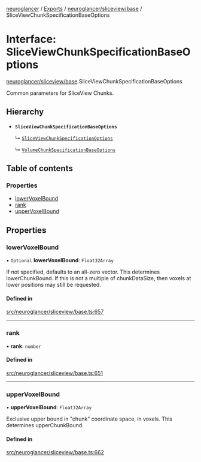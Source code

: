 [neuroglancer](../README.md) / [Exports](../modules.md) / [neuroglancer/sliceview/base](../modules/neuroglancer_sliceview_base.md) / SliceViewChunkSpecificationBaseOptions

# Interface: SliceViewChunkSpecificationBaseOptions

[neuroglancer/sliceview/base](../modules/neuroglancer_sliceview_base.md).SliceViewChunkSpecificationBaseOptions

Common parameters for SliceView Chunks.

## Hierarchy

- **`SliceViewChunkSpecificationBaseOptions`**

  ↳ [`SliceViewChunkSpecificationOptions`](neuroglancer_sliceview_base.SliceViewChunkSpecificationOptions.md)

  ↳ [`VolumeChunkSpecificationBaseOptions`](neuroglancer_sliceview_volume_base.VolumeChunkSpecificationBaseOptions.md)

## Table of contents

### Properties

- [lowerVoxelBound](neuroglancer_sliceview_base.SliceViewChunkSpecificationBaseOptions.md#lowervoxelbound)
- [rank](neuroglancer_sliceview_base.SliceViewChunkSpecificationBaseOptions.md#rank)
- [upperVoxelBound](neuroglancer_sliceview_base.SliceViewChunkSpecificationBaseOptions.md#uppervoxelbound)

## Properties

### lowerVoxelBound

• `Optional` **lowerVoxelBound**: `Float32Array`

If not specified, defaults to an all-zero vector.  This determines lowerChunkBound.  If this is
not a multiple of chunkDataSize, then voxels at lower positions may still be requested.

#### Defined in

[src/neuroglancer/sliceview/base.ts:657](https://github.com/ActiveBrainAtlas2/neuroglancer/blob/91617476/src/neuroglancer/sliceview/base.ts#L657)

___

### rank

• **rank**: `number`

#### Defined in

[src/neuroglancer/sliceview/base.ts:651](https://github.com/ActiveBrainAtlas2/neuroglancer/blob/91617476/src/neuroglancer/sliceview/base.ts#L651)

___

### upperVoxelBound

• **upperVoxelBound**: `Float32Array`

Exclusive upper bound in "chunk" coordinate space, in voxels.  This determines upperChunkBound.

#### Defined in

[src/neuroglancer/sliceview/base.ts:662](https://github.com/ActiveBrainAtlas2/neuroglancer/blob/91617476/src/neuroglancer/sliceview/base.ts#L662)
